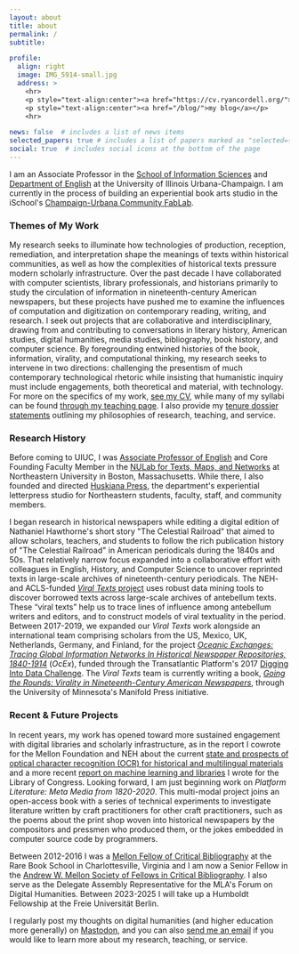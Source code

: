 ```yaml
---
layout: about
title: about
permalink: /
subtitle: 

profile:
  align: right
  image: IMG_5914-small.jpg
  address: >
    <hr>
    <p style="text-align:center"><a href="https://cv.ryancordell.org/">my c.v.</a></p>
    <p style="text-align:center"><a href="/blog/">my blog</a></p>
    <hr>

news: false  # includes a list of news items
selected_papers: true # includes a list of papers marked as "selected={true}"
social: true  # includes social icons at the bottom of the page
---
```


I am an Associate Professor in the [School of Information Sciences](https://ischool.illinois.edu/) and [Department of English](https://english.illinois.edu/) at the University of Illinois Urbana-Champaign. I am currently in the process of building an experiential book arts studio in the iSchool's [Champaign-Urbana Community FabLab](http://cucfablab.org/). 

### Themes of My Work

My research seeks to illuminate how technologies of production, reception, remediation, and interpretation shape the meanings of texts within historical communities, as well as how the complexities of historical texts pressure modern scholarly infrastructure. Over the past decade I have collaborated with computer scientists, library professionals, and historians primarily to study the circulation of information in nineteenth-century American newspapers, but these projects have pushed me to examine the influences of computation and digitization on contemporary reading, writing, and research. I seek out projects that are collaborative and interdisciplinary, drawing from and contributing to conversations in literary history, American studies, digital humanities, media studies, bibliography, book history, and computer science. By foregrounding entwined histories of the book, information, virality, and computational thinking, my research seeks to intervene in two directions: challenging the presentism of much contemporary technological rhetoric while insisting that humanistic inquiry must include engagements, both theoretical and material, with technology. For more on the specifics of my work, [see my CV](http://cv.ryancordell.org/), while many of my syllabi can be found [through my teaching page](https://ryancordell.org/teaching/). I also provide my [tenure dossier statements](/statements) outlining my philosophies of research, teaching, and service. 

### Research History

Before coming to UIUC, I was [Associate Professor of English](https://www.northeastern.edu/cssh/faculty/ryan-cordell/) and Core Founding Faculty Member in the [NULab for Texts, Maps, and Networks](http://www.northeastern.edu/nulab/) at Northeastern University in Boston, Massachusetts. While there, I also founded and directed [Huskiana Press](https://cssh.northeastern.edu/huskiana/), the department's experiential letterpress studio for Northeastern students, faculty, staff, and community members.

I began research in historical newspapers while editing a digital edition of Nathaniel Hawthorne's short story "The Celestial Railroad" that aimed to allow scholars, teachers, and students to follow the rich publication history of "The Celestial Railroad" in American periodicals during the 1840s and 50s. That relatively narrow focus expanded into a collaborative effort with colleagues in English, History, and Computer Science to uncover reprinted texts in large-scale archives of nineteenth-century periodicals. The NEH- and ACLS-funded [_Viral Texts_ project](http://viraltexts.org) uses robust data mining tools to discover borrowed texts across large-scale archives of antebellum texts. These “viral texts” help us to trace lines of influence among antebellum writers and editors, and to construct models of viral textuality in the period. Between 2017-2019, we expanded our _Viral Texts_ work alongside an international team comprising scholars from the US, Mexico, UK, Netherlands, Germany, and Finland, for the project [_Oceanic Exchanges: Tracing Global Information Networks In Historical Newspaper Repositories, 1840-1914_](http://oceanicexchanges.org) (_OcEx_), funded through the Transatlantic Platform's 2017 [Digging Into Data Challenge](https://diggingintodata.org/awards/2016/project/oceanic-exchanges-tracing-global-information-networks-historical-newspaper).  The _Viral Texts_ team is currently writing a book, [_Going the Rounds: Virality in Nineteenth-Century American Newspapers_](https://manifold.umn.edu/projects/going-the-rounds), through the University of Minnesota's Manifold Press initiative.

### Recent & Future Projects

In recent years, my work has opened toward more sustained engagement with digital libraries and scholarly infrastructure, as in the report I cowrote for the Mellon Foundation and NEH about the current [state and prospects of optical character recognition (OCR) for historical and  multilingual materials](https://ocr.northeastern.edu/) and a more recent [report on machine learning and libraries](https://blogs.loc.gov/thesignal/2020/07/machine-learning-libraries-a-report-on-the-state-of-the-field/) I wrote for the Library of Congress. Looking forward, I am just beginning work on _Platform Literature: Meta Media from 1820-2020_. This multi-modal  project joins an open-access book with a series of technical experiments to investigate literature written by craft practitioners for other craft practitioners, such as the poems about the print shop woven into historical newspapers by the compositors and pressmen who produced them, or the jokes embedded in computer source code by programmers. 

Between 2012-2016 I was a [Mellon Fellow of Critical Bibliography](http://www.rarebookschool.org/fellowships/mellon/) at the Rare Book School in Charlottesville, Virginia and I am now a Senior Fellow in the [Andrew W. Mellon Society of Fellows in Critical Bibliography](https://rarebookschool.org/admissions-awards/fellowships/sofcb/). I also serve as the Delegate Assembly Representative for the MLA's Forum on Digital Humanities. Between 2023-2025 I will take up a Humboldt Fellowship at the Freie Universität Berlin. 

I regularly post my thoughts on digital humanities (and higher education more generally) on <a rel="me" href="https://hcommons.social/@ryancordell">Mastodon</a>, and you can also [send me an email](mailto:rccordell@gmail.com) if you would like to learn more about my research, teaching, or service.
